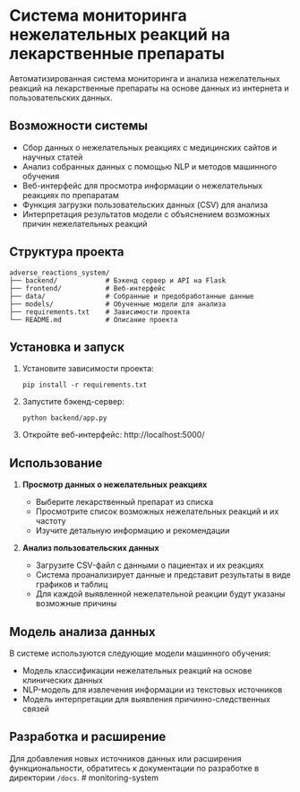 # Система мониторинга нежелательных реакций на лекарственные препараты

Автоматизированная система мониторинга и анализа нежелательных реакций на лекарственные препараты на основе данных из интернета и пользовательских данных.

## Возможности системы

- Сбор данных о нежелательных реакциях с медицинских сайтов и научных статей
- Анализ собранных данных с помощью NLP и методов машинного обучения
- Веб-интерфейс для просмотра информации о нежелательных реакциях по препаратам
- Функция загрузки пользовательских данных (CSV) для анализа
- Интерпретация результатов модели с объяснением возможных причин нежелательных реакций

## Структура проекта

```
adverse_reactions_system/
├── backend/            # Бэкенд сервер и API на Flask
├── frontend/           # Веб-интерфейс
├── data/               # Собранные и предобработанные данные
├── models/             # Обученные модели для анализа
├── requirements.txt    # Зависимости проекта
└── README.md           # Описание проекта
```

## Установка и запуск

1. Установите зависимости проекта:
   ```
   pip install -r requirements.txt
   ```

2. Запустите бэкенд-сервер:
   ```
   python backend/app.py
   ```

3. Откройте веб-интерфейс:
   http://localhost:5000/

## Использование

1. **Просмотр данных о нежелательных реакциях**
   - Выберите лекарственный препарат из списка
   - Просмотрите список возможных нежелательных реакций и их частоту
   - Изучите детальную информацию и рекомендации

2. **Анализ пользовательских данных**
   - Загрузите CSV-файл с данными о пациентах и их реакциях
   - Система проанализирует данные и представит результаты в виде графиков и таблиц
   - Для каждой выявленной нежелательной реакции будут указаны возможные причины

## Модель анализа данных

В системе используются следующие модели машинного обучения:
- Модель классификации нежелательных реакций на основе клинических данных
- NLP-модель для извлечения информации из текстовых источников
- Модель интерпретации для выявления причинно-следственных связей

## Разработка и расширение

Для добавления новых источников данных или расширения функциональности, обратитесь к документации по разработке в директории `/docs`. # monitoring-system
